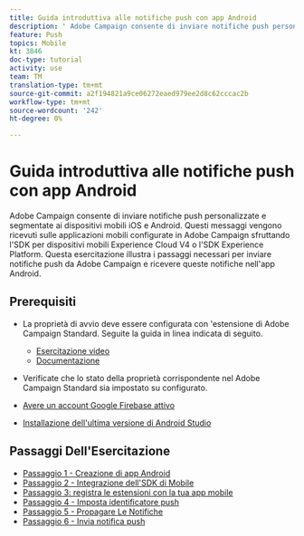 ```yaml
---
title: Guida introduttiva alle notifiche push con app Android
description: ' Adobe Campaign consente di inviare notifiche push personalizzate e segmentate ai dispositivi mobili iOS e Android. Questi messaggi vengono ricevuti sulle applicazioni mobili configurate in  Adobe Campaign sfruttando l''SDK per dispositivi mobili  Experience Cloud V4 o  l''SDK Experience Platform. Questa esercitazione illustra i passaggi necessari per inviare notifiche push da  Adobe Campaign e ricevere queste notifiche nell''app Android.'
feature: Push
topics: Mobile
kt: 3846
doc-type: tutorial
activity: use
team: TM
translation-type: tm+mt
source-git-commit: a2f194821a9ce06272eaed979ee2d8c62cccac2b
workflow-type: tm+mt
source-wordcount: '242'
ht-degree: 0%

---
```


# Guida introduttiva alle notifiche push con app Android

 Adobe Campaign consente di inviare notifiche push personalizzate e segmentate ai dispositivi mobili iOS e Android.
Questi messaggi vengono ricevuti sulle applicazioni mobili configurate in  Adobe Campaign sfruttando l&#39;SDK per dispositivi mobili  Experience Cloud V4 o  l&#39;SDK Experience Platform.
Questa esercitazione illustra i passaggi necessari per inviare notifiche push da  Adobe Campaign e ricevere queste notifiche nell&#39;app Android.

## Prerequisiti

* La proprietà di avvio deve essere configurata con &#39;estensione di Adobe Campaign Standard. Seguite la guida in linea indicata di seguito.
   * [Esercitazione video](https://video.tv.adobe.com/v/26224?quality=12&captions=ita)
   * [Documentazione](https://docs.adobe.com/content/help/en/campaign-learn/campaign-standard-tutorials/communication-channels/mobile/configure-mobile-apps-using-aep-sdk.html)

* Verificate che lo stato della proprietà corrispondente nel Adobe Campaign Standard  sia impostato su configurato.
* [Avere un account Google Firebase attivo](https://firebase.google.com)
* [Installazione dell&#39;ultima versione di Android Studio](https://developer.android.com/studio)

## Passaggi Dell&#39;Esercitazione

* [Passaggio 1 - Creazione di app Android](/help/tutorial-push-notifications-android/create-android-app.md)
* [Passaggio 2 - Integrazione dell&#39;SDK di Mobile](/help/tutorial-push-notifications-android/integrating-with-mobile-sdk.md)
* [Passaggio 3: registra le estensioni con la tua app mobile](/help/tutorial-push-notifications-android/register-mobile-extensions.md)
* [Passaggio 4 - Imposta identificatore push](/help/tutorial-push-notifications-android/set-push-identifier.md)
* [Passaggio 5 - Propagare Le Notifiche](/help/tutorial-push-notifications-android/propagate-notification.md)
* [Passaggio 6 - Invia notifica push](/help/tutorial-push-notifications-android/send-push-notification.md)

